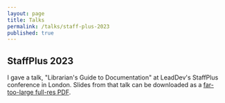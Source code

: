 ```yaml
---
layout: page
title: Talks
permalink: /talks/staff-plus-2023
published: true
---
```


## StaffPlus 2023

I gave a talk, "Librarian's Guide to Documentation" at LeadDev's StaffPlus conference in London. Slides from that talk can be downloaded as a <a href="https://krt-images.s3.eu-west-2.amazonaws.com/ktierney-librarian-tips-brighton-ruby.pdf">far-too-large full-res PDF</a>.